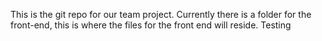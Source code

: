 This is the git repo for our team project.
Currently there is a folder for the front-end, this is where the files for the front end will reside.
Testing
